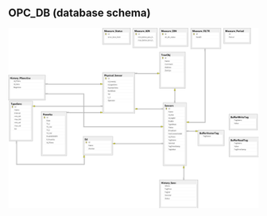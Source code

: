 ## OPC_DB (database schema)

![](./DB/%D0%A1%D1%85%D0%B5%D0%BC%D0%B0%20%D0%91%D0%94%20%D0%A2%D0%B5%D0%BB%D0%B5%D0%BC%D0%B5%D1%82%D1%80%D0%B8%D1%8F.jpg)